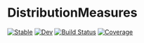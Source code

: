 # DistributionMeasures

[![Stable](https://img.shields.io/badge/docs-stable-blue.svg)](https://cscherrer.github.io/DistributionMeasures.jl/stable)
[![Dev](https://img.shields.io/badge/docs-dev-blue.svg)](https://cscherrer.github.io/DistributionMeasures.jl/dev)
[![Build Status](https://github.com/cscherrer/DistributionMeasures.jl/actions/workflows/CI.yml/badge.svg?branch=main)](https://github.com/cscherrer/DistributionMeasures.jl/actions/workflows/CI.yml?query=branch%3Amain)
[![Coverage](https://codecov.io/gh/cscherrer/DistributionMeasures.jl/branch/main/graph/badge.svg)](https://codecov.io/gh/cscherrer/DistributionMeasures.jl)
